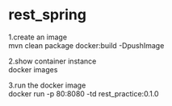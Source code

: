 # rest_spring
1.create an image<br />
mvn clean package docker:build -DpushImage

2.show container instance<br />
docker images

3.run the docker image<br />
docker run -p 80:8080 -td rest_practice:0.1.0
